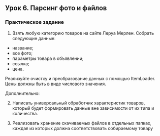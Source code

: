 ## Урок 6. Парсинг фото и файлов

### Практическое задание

1) Взять любую категорию товаров на сайте Леруа Мерлен. Собрать следующие данные:

- название;
- все фото;
- параметры товара в объявлении;
- ссылка;
- цена.

Реализуйте очистку и преобразование данных с помощью ItemLoader. Цены должны быть в виде числового значения.

Дополнительно:

2) Написать универсальный обработчик характеристик товаров, который будет формировать данные вне зависимости от их типа
   и количества.

3) Реализовать хранение скачиваемых файлов в отдельных папках, каждая из которых должна соответствовать собираемому
   товару

